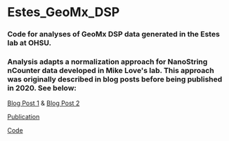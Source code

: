 # Estes_GeoMx_DSP

### Code for analyses of GeoMx DSP data generated in the Estes lab at OHSU.

### Analysis adapts a normalization approach for NanoString nCounter data developed in Mike Love's lab. This approach was originally described in blog posts before being published in 2020. See below: 
[Blog Post 1](https://support.bioconductor.org/p/109778/) & [Blog Post 2](https://support.bioconductor.org/p/123295/) 

[Publication](https://academic.oup.com/bib/article/22/3/bbaa163/5891144) 

[Code](https://github.com/bhattacharya-a-bt/CBCS_normalization)

